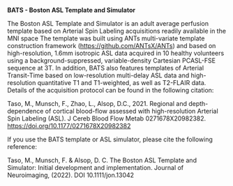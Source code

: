 **BATS - Boston ASL Template and Simulator**

The Boston ASL Template and Simulator is an adult average perfusion template based on Arterial Spin Labeling acquisitions readily available in the MNI space
The template was built using ANTs multi-variate template construction framework (https://github.com/ANTsX/ANTs) and based on high-resolution, 1.6mm isotropic ASL data acquired in 10 healthy volunteers using a background-suppressed, variable-density Cartesian PCASL-FSE sequence at 3T.
In addition, BATS also features templates of Arterial Transit-Time based on low-resolution multi-delay ASL data and high-resolution quantitative T1 and T1-weighted, as well as T2-FLAIR data. 
Details of the acquisition protocol can be found in the following citation: 

Taso, M., Munsch, F., Zhao, L., Alsop, D.C., 2021. Regional and depth-dependence of cortical blood-flow assessed with high-resolution Arterial Spin Labeling (ASL). J Cereb Blood Flow Metab 0271678X20982382. https://doi.org/10.1177/0271678X20982382

If you use the BATS template or ASL simulator, please cite the following reference: 

Taso, M., Munsch, F. & Alsop, D. C. The Boston ASL Template and Simulator: Initial development and implementation. Journal of Neuroimaging, (2022). DOI 10.1111/jon.13042





